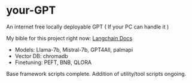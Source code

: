 # your-GPT
An internet free locally deployable GPT ( If your PC can handle it )

My bible for this project right now: [Langchain Docs](https://python.langchain.com/docs/expression_language/interface)
- Models: Llama-7b, Mistral-7b, GPT4All, palmapi
- Vector DB: chromadb
- Finetuning: PEFT, BNB, QLORA

Base framework scripts complete. Addition of utility/tool scripts ongoing.
